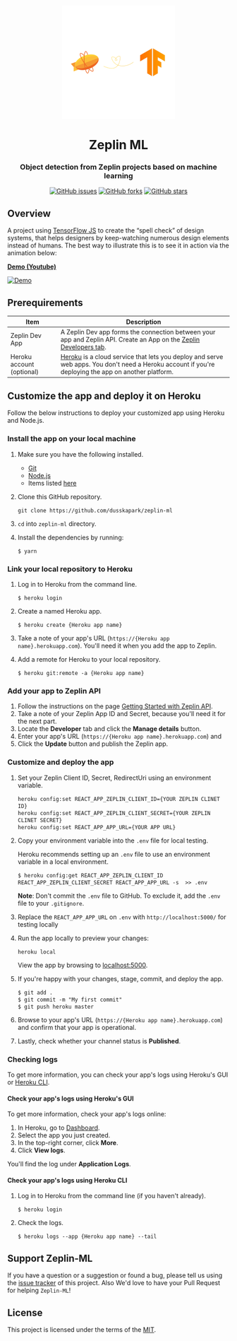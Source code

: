 <p align="center">
  <a href="#">
    <img alt="Zeplin ML" src="logo.png" width="256" />
  </a>
</p>
<h1 align="center">
  Zeplin ML
</h1>

<h3 align="center">
  Object detection from Zeplin projects based on machine learning
</h3>
<div align="center">
	<a href="https://github.com/dusskapark/zeplin-ml/issues"><img alt="GitHub issues" src="https://img.shields.io/github/issues/dusskapark/zeplin-ml"></a>
	<a href="https://github.com/dusskapark/zeplin-ml/network"><img alt="GitHub forks" src="https://img.shields.io/github/forks/dusskapark/zeplin-ml"></a>
	<a href="https://github.com/dusskapark/zeplin-ml/stargazers"><img alt="GitHub stars" src="https://img.shields.io/github/stars/dusskapark/zeplin-ml"></a>
</div>

## Overview

A project using [TensorFlow JS](https://www.tensorflow.org/js) to create the “spell check” of design systems, that helps designers by keep-watching numerous design elements instead of humans. The best way to illustrate this is to see it in action via the animation below:

[**Demo (Youtube)**](https://youtu.be/ec3AEtY-qEY) 

[![Demo](public/socialMediaGraphic.gif)](https://youtu.be/ec3AEtY-qEY) 


## Prerequirements 

| Item                      | Description                                                  |
| ------------------------- | ------------------------------------------------------------ |
| Zeplin Dev App            | A Zeplin Dev app forms the connection between your app and Zeplin API. Create an App on the [Zeplin Developers tab](https://app.zeplin.io/profile/developer/). |
| Heroku account (optional) | [Heroku](https://www.heroku.com/) is a cloud service that lets you deploy and serve web apps. You don't need a Heroku account if you're deploying the app on another platform. |



## Customize the app and deploy it on Heroku 

Follow the below instructions to deploy your customized app using Heroku and Node.js.

### Install the app on your local machine

1. Make sure you have the following installed.

    - [Git](https://git-scm.com/)
    - [Node.js](https://nodejs.org/en/)
    - Items listed [here](#Prerequirements)

2. Clone this GitHub repository.

    ```shell
    git clone https://github.com/dusskapark/zeplin-ml
    ```
3. `cd` into `zeplin-ml` directory.

4. Install the dependencies by running:
    ```shell
    $ yarn 
    ```

### Link your local repository to Heroku

1. Log in to Heroku from the command line.

    ```shell
    $ heroku login
    ```

2. Create a named Heroku app.

    ```shell
    $ heroku create {Heroku app name}
    ```

3. Take a note of your app's URL (`https://{Heroku app name}.herokuapp.com`). You'll need it when you add the app to Zeplin.

4. Add a remote for Heroku to your local repository.

    ```shell
    $ heroku git:remote -a {Heroku app name}
    ```

### Add your app to Zeplin API

1. Follow the instructions on the page [Getting Started with Zeplin API](https://docs.zeplin.dev/docs/getting-started-with-zeplin-api).
2. Take a note of your Zeplin App ID and Secret, because you'll need it for the next part. 
3. Locate the **Developer** tab and click the **Manage details** button.
4. Enter your app's URL (`https://{Heroku app name}.herokuapp.com`) and
5. Click the **Update** button and publish the Zeplin app.

### Customize and deploy the app 

1. Set your Zeplin Client ID, Secret, RedirectUri using an environment variable.

    ```shell
    heroku config:set REACT_APP_ZEPLIN_CLIENT_ID={YOUR ZEPLIN CLINET ID}
    heroku config:set REACT_APP_ZEPLIN_CLIENT_SECRET={YOUR ZEPLIN CLINET SECRET}
    heroku config:set REACT_APP_APP_URL={YOUR APP URL}
    ```

2. Copy your environment variable into the `.env` file for local testing.

    Heroku recommends setting up an `.env` file to use an environment variable in a local environment.
    ```shell
    $ heroku config:get REACT_APP_ZEPLIN_CLIENT_ID REACT_APP_ZEPLIN_CLIENT_SECRET REACT_APP_APP_URL -s  >> .env
    ```
    **Note**: Don't commit the `.env` file to GitHub. To exclude it, add the `.env` file to your `.gitignore`.

3. Replace the `REACT_APP_APP_URL` on  `.env`  with `http://localhost:5000/` for testing locally

4. Run the app locally to preview your changes:

    ```shell
    heroku local
    ```
   View the app by browsing to [localhost:5000](http://localhost:5000/).

5. If you're happy with your changes, stage, commit, and deploy the app.

    ```shell
    $ git add .
    $ git commit -m "My first commit"
    $ git push heroku master
    ```
    
6. Browse to your app's URL (`https://{Heroku app name}.herokuapp.com`) and confirm that your app is operational. 

7. Lastly, check whether your channel status is **Published**.



### Checking logs

To get more information, you can check your app's logs using Heroku's GUI or [Heroku CLI](https://devcenter.heroku.com/articles/heroku-cli).

#### Check your app's logs using Heroku's GUI

To get more information, check your app's logs online:

1. In Heroku, go to [Dashboard](https://dashboard.heroku.com/).
2. Select the app you just created.
3. In the top-right corner, click **More**.
4. Click **View logs**. 

You'll find the log under **Application Logs**.

#### Check your app's logs using Heroku CLI

1. Log in to Heroku from the command line (if you haven't already).

   ```shell
   $ heroku login
   ```

2. Check the logs.

   ```shell
   $ heroku logs --app {Heroku app name} --tail
   ```




## Support Zeplin-ML

If you have a question or a suggestion or found a bug, please tell us using the [issue tracker](https://github.com/dusskapark/zeplin-ml/issues) of this project. Also We'd love to have your Pull Request for helping `Zeplin-ML`! 



## License

This project is licensed under the terms of the [MIT](./LICENSE.md).
